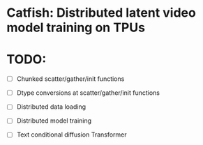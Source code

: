 # Catfish: Distributed latent video model training on TPUs

# TODO:
- [ ] Chunked scatter/gather/init functions
- [ ] Dtype conversions at scatter/gather/init functions
- [ ] Distributed data loading 
- [ ] Distributed model training
- [ ] Text conditional diffusion Transformer


